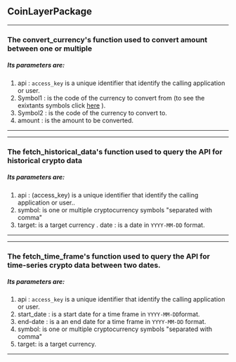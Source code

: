 ## CoinLayerPackage

*****
### The convert_currency's function used to convert amount between one or multiple 

##### Its parameters are:

1. api : `access_key` is a unique identifier that identify the calling application or user.
2. Symbol1 : is the code of the currency to convert from (to see the exixtants symbols click [here](https://coinlayer.com/symbols) ).
3. Symbol2 : is the code of the currency to convert to.
4. amount : is the amount to be converted.
*****

*****
### The fetch_historical_data's function used to query the API for historical crypto data

##### Its parameters are:

1. api : (access_key) is a unique identifier that identify the calling application or user..
2. symbol: is one or multiple cryptocurrency symbols "separated with comma"
3. target: is a target currency
. date : is a date in `YYYY-MM-DD` format.
*****

*****
### The fetch_time_frame's function used to query the API for time-series crypto data between two dates.

##### Its parameters are:

1. api : `access_key` is a unique identifier that identify the calling application or user.
2. start_date : is a start date for a time frame in `YYYY-MM-DD`format.
3. end-date : is a an end date for a time frame in `YYYY-MM-DD` format.
4. symbol: is one or multiple cryptocurrency symbols "separated with comma"
5. target: is a target currency.
*****
